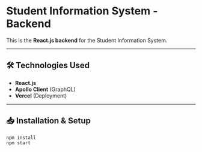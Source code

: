 # Student Information System - Backend

This is the **React.js backend** for the Student Information System.

---

## 🛠 Technologies Used
- **React.js**
- **Apollo Client** (GraphQL)
- **Vercel** (Deployment)

---

## 📥 Installation & Setup
```bash
npm install
npm start
```
